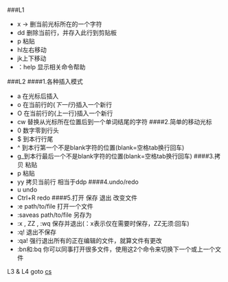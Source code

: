 ###L1    
- x → 删当前光标所在的一个字符
- dd 删除当前行，并存入此行到剪贴板
- p 粘贴
- hl左右移动
- jk上下移动
- ：help <command> 显示相关命令帮助

###L2
####1.各种插入模式  
- a 在光标后插入
- o 在当前行的{*下一行*}插入一个新行
- O 在当前行的{上一行}插入一个新行
- cw 替换从光标所在位置后到一个单词结尾的字符 
####2.简单的移动光标
- 0 数字零到行头
- $ 到本行行尾
- ^ 到本行第一个不是blank字符的位置(blank=空格tab换行回车)
- g_到本行最后一个不是blank字符的位置(blank=空格tab换行回车)
####3.拷贝 粘贴
- p 粘贴
- yy 拷贝当前行 相当于ddp
####4.undo/redo
- u undo
- Ctrl+R redo
####5.打开 保存 退出 改变文件
- :e path/to/file 打开一个文件
- :saveas path/to/file 另存为
- :x , ZZ , :wq 保存并退出(：x表示仅在需要时保存，ZZ无须:回车)
- :q! 退出不保存
- :qa! 强行退出所有的正在编辑的文件，就算文件有更改
- :bn和:bq 你可以同事打开很多文件，使用这2个命令来切换下一个或上一个文件

L3 & L4 goto [cs](https://coolshell.cn/articles/5426.html)

